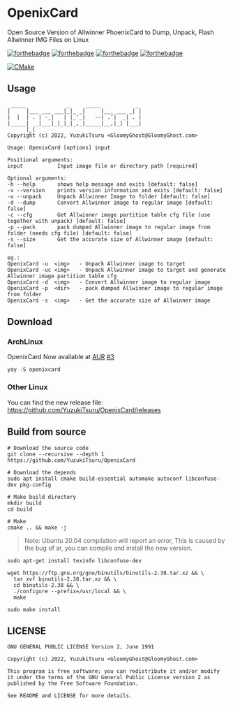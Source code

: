 # OpenixCard

Open Source Version of Allwinner PhoenixCard to Dump, Unpack, Flash Allwinner IMG Files on Linux

[![forthebadge](https://forthebadge.com/images/badges/made-with-c-plus-plus.svg)](https://forthebadge.com)
[![forthebadge](https://forthebadge.com/images/badges/made-with-c.svg)](https://forthebadge.com)
[![forthebadge](https://forthebadge.com/images/badges/powered-by-black-magic.svg)](https://forthebadge.com)
[![forthebadge](https://forthebadge.com/images/badges/uses-git.svg)](https://forthebadge.com)

[![CMake](https://github.com/YuzukiTsuru/OpenixCard/actions/workflows/cmake.yml/badge.svg)](https://github.com/YuzukiTsuru/OpenixCard/actions/workflows/cmake.yml)

## Usage

```
 _____             _     _____           _ 
|     |___ ___ ___|_|_ _|     |___ ___ _| |
|  |  | . | -_|   | |_'_|   --| .'|  _| . |
|_____|  _|___|_|_|_|_,_|_____|__,|_| |___|
      |_| 
Copyright (c) 2022, YuzukiTsuru <GloomyGhost@GloomyGhost.com>

Usage: OpenixCard [options] input 

Positional arguments:
input           Input image file or directory path [required]

Optional arguments:
-h --help       shows help message and exits [default: false]
-v --version    prints version information and exits [default: false]
-u --unpack     Unpack Allwinner Image to folder [default: false]
-d --dump       Convert Allwinner image to regular image [default: false]
-c --cfg        Get Allwinner image partition table cfg file (use together with unpack) [default: false]
-p --pack       pack dumped Allwinner image to regular image from folder (needs cfg file) [default: false]
-s --size       Get the accurate size of Allwinner image [default: false]

eg.:
OpenixCard -u  <img>   - Unpack Allwinner image to target
OpenixCard -uc <img>   - Unpack Allwinner image to target and generate Allwinner image partition table cfg
OpenixCard -d  <img>   - Convert Allwinner image to regular image
OpenixCard -p  <dir>   - pack dumped Allwinner image to regular image from folder
OpenixCard -s  <img>   - Get the accurate size of Allwinner image
```

## Download
### ArchLinux
OpenixCard Now available at [AUR](https://aur.archlinux.org/packages/openixcard) [#3](https://github.com/YuzukiTsuru/OpenixCard/issues/3#issuecomment-1135317155)
```
yay -S openixcard
```

### Other Linux
You can find the new release file:  
https://github.com/YuzukiTsuru/OpenixCard/releases

## Build from source

```
# Download the source code
git clone --recursive --depth 1 https://github.com/YuzukiTsuru/OpenixCard

# Download the depends
sudo apt install cmake build-essential automake autoconf libconfuse-dev pkg-config

# Make build directory
mkdir build
cd build

# Make
cmake .. && make -j
```

> Note: Ubuntu 20.04 compilation will report an error, This is caused by the bug of ar, you can compile and install the new version.

```
sudo apt-get install texinfo libconfuse-dev

wget https://ftp.gnu.org/gnu/binutils/binutils-2.38.tar.xz && \
  tar xvf binutils-2.38.tar.xz && \
  cd binutils-2.38 && \
  ./configure --prefix=/usr/local && \
  make
  
sudo make install
```

## LICENSE
```
GNU GENERAL PUBLIC LICENSE Version 2, June 1991
                       
Copyright (c) 2022, YuzukiTsuru <GloomyGhost@GloomyGhost.com>

This program is free software; you can redistribute it and/or modify
it under the terms of the GNU General Public License version 2 as
published by the Free Software Foundation.

See README and LICENSE for more details.
 ```
